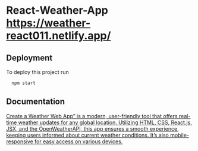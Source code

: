 
# React-Weather-App https://weather-react011.netlify.app/

## Deployment

To deploy this project run

```bash
  npm start
```


## Documentation

[Create a Weather Web App” is a modern, user-friendly tool that offers real-time weather updates for any global
location. Utilizing HTML, CSS, React.js, JSX, and the OpenWeatherAPI, this app ensures a smooth experience, keeping users informed about current weather conditions. It’s also mobile-responsive for easy access on various
devices.](https://weather-react011.netlify.app/)

